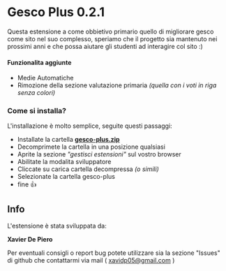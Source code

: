 # Gesco Plus 0.2.1

Questa estensione a come obbietivo primario quello di migliorare gesco come sito nel suo complesso, speriamo che il progetto sia mantenuto nei prossimi anni e che possa aiutare gli studenti ad interagire col sito :)

#### Funzionalita aggiunte
- Medie Automatiche
- Rimozione della sezione valutazione primaria *(quella con i voti in riga senza colori)*
⠀

### Come si installa?

L'installazione è molto semplice, seguite questi passaggi:

- Installate la cartella **[gesco-plus.zip](https://github.com/bye-csavier/Gesco-Plus/archive/refs/heads/main.zip "gesco-plus.zip")**
- Decomprimete la cartella in una posizione qualsiasi
- Aprite la sezione *"gestisci estensioni"*  sul vostro browser
- Abilitate la modalita sviluppatore
- Cliccate su carica cartella decompressa *(o simili)*
- Selezionate la cartella gesco-plus 
- fine 👍
⠀

## Info

L'estensione è stata sviluppata da:

**Xavier De Piero**

Per eventuali consigli o report bug potete utilizzare sia la sezione "Issues" di github che contattarmi via mail ( xavidp05@gmail.com )


